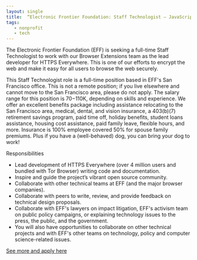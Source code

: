 ```yaml
---
layout: single
title:  “Electronic Frontier Foundation: Staff Technologist – JavaScript Developer”
tags:
   - nonprofit
   - tech
---
```


The Electronic Frontier Foundation (EFF) is seeking a full-time Staff Technologist to work with our Browser Extensions team as the lead developer for HTTPS Everywhere.  This is one of our efforts to encrypt the web and make it easy for all users to browse the web securely.

This Staff Technologist role is a full-time position based in EFF's San Francisco office.  This is not a remote position; if you live elsewhere and cannot move to the San Francisco area, please do not apply.  The salary range for this position is $70-$110K, depending on skills and experience.  We offer an excellent benefits package including assistance relocating to the San Francisco area, medical, dental, and vision insurance, a 403(b)(7) retirement savings program, paid time off, holiday benefits, student loans assistance, housing cost assistance, paid family leave, flexible hours, and more.  Insurance is 100% employee covered 50% for spouse family premiums. Plus if you have a (well-behaved) dog, you can bring your dog to work!

Responsibilities
* Lead development of HTTPS Everywhere (over 4 million users and bundled with Tor Browser) writing code and documentation.
* Inspire and guide the project’s vibrant open source community.
* Collaborate with other technical teams at EFF (and the major browser companies).
* Collaborate with peers to write, review, and provide feedback on technical design proposals.
* Collaborate with EFF's lawyers on impact litigation, EFF's activism team on public policy campaigns, or explaining technology issues to the press, the public, and the government.
* You will also have opportunities to collaborate on other technical projects and with EFF's other teams on technology, policy and computer science-related issues.

[See more and apply here](https://www.eff.org/opportunities/jobs/staff-technologist-javascript-developer)
